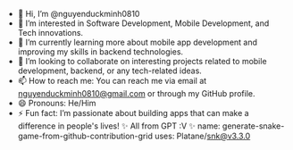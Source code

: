- 👋 Hi, I’m @nguyenduckminh0810
- 👀 I’m interested in Software Development, Mobile Development, and Tech innovations.
- 🌱 I’m currently learning more about mobile app development and improving my skills in backend technologies.
- 💞️ I’m looking to collaborate on interesting projects related to mobile development, backend, or any tech-related ideas.
- 📫 How to reach me: You can reach me via email at nguyenduckminh0810@gmail.com or through my GitHub profile.
- 😄 Pronouns: He/Him
- ⚡ Fun fact: I’m passionate about building apps that can make a difference in people's lives!
✨ All from GPT :V ✨
name: generate-snake-game-from-github-contribution-grid
uses: Platane/snk@v3.3.0

